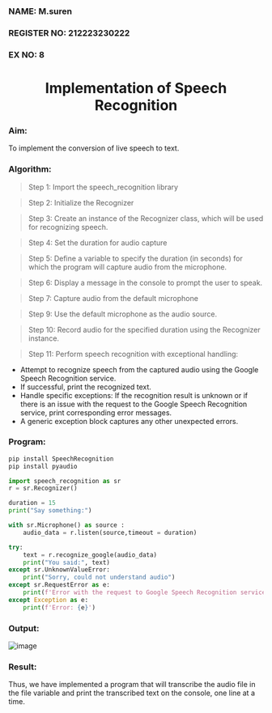 <H3>NAME: M.suren </H3>
<H3>REGISTER NO: 212223230222 </H3>
<H3>EX NO: 8 </H3>
<H1 ALIGN =CENTER>Implementation of Speech Recognition</H1>
<H3>Aim:</H3> 
 To implement the conversion of live speech to text.<BR>
<h3>Algorithm:</h3>

> Step 1: Import the speech_recognition library<Br>

> Step 2: Initialize the Recognizer<Br>

> Step 3: Create an instance of the Recognizer class, which will be used for recognizing speech.<Br>

> Step 4: Set the duration for audio capture<Br>

> Step 5: Define a variable to specify the duration (in seconds) for which the program will capture audio from the microphone.<Br>

> Step 6: Display a message in the console to prompt the user to speak.<Br>

> Step 7: Capture audio from the default microphone<Br>

> Step 9: Use the default microphone as the audio source.<Br>

> Step 10: Record audio for the specified duration using the Recognizer instance.<Br>

> Step 11: Perform speech recognition with exceptional handling:<Br>
 
- 	Attempt to recognize speech from the captured audio using the Google Speech Recognition service.
- 	If successful, print the recognized text.
- 	Handle specific exceptions: If the recognition result is unknown or if there is an issue with the request to the Google Speech Recognition service, print corresponding error messages. 
- 	A generic exception block captures any other unexpected errors.
  
<H3>Program:</H3>

```py
pip install SpeechRecognition
pip install pyaudio

import speech_recognition as sr
r = sr.Recognizer()

duration = 15
print("Say something:")

with sr.Microphone() as source :
    audio_data = r.listen(source,timeout = duration)

try:
    text = r.recognize_google(audio_data)
    print("You said:", text)
except sr.UnknownValueError:
    print("Sorry, could not understand audio")
except sr.RequestError as e:
    print(f'Error with the request to Google Speech Recognition service: {e}')
except Exception as e:
    print(f'Error: {e}')

```

<H3> Output:</H3>

![image](https://github.com/user-attachments/assets/46908032-b789-40a0-8aaf-27606ecae5bc)

<H3> Result:</H3>
Thus, we have implemented a program that will transcribe the audio file in the file variable and print the transcribed text on the console, one line at a time.
